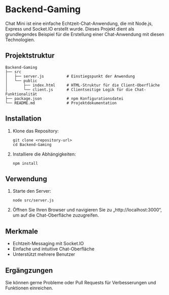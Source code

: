 # Backend-Gaming

Chat Mini ist eine einfache Echtzeit-Chat-Anwendung, die mit Node.js, Express und Socket.IO erstellt wurde. Dieses Projekt dient als grundlegendes Beispiel für die Erstellung einer Chat-Anwendung mit diesen Technologien.

## Projektstruktur

```
Backend-Gaming
├── src
│   ├── server.js          # Einstiegspunkt der Anwendung
│   └── public
│       ├── index.html     # HTML-Struktur für die Client-Oberfläche
│       └── client.js      # Clientseitige Logik für die Chat-Funktionalität
├── package.json           # npm Konfigurationsdatei
└── README.md              # Projektdokumentation
```

## Installation

1. Klone das Repository:

   ```
   git clone <repository-url>
   cd Backend-Gaming
   ```

2. Installiere die Abhängigkeiten:
   ```
   npm install
   ```

## Verwendung

1. Starte den Server:

   ```
   node src/server.js
   ```

2. Öffnen Sie Ihren Browser und navigieren Sie zu „http://localhost:3000“, um auf die Chat-Oberfläche zuzugreifen.

## Merkmale

- Echtzeit-Messaging mit Socket.IO
- Einfache und intuitive Chat-Oberfläche
- Unterstützt mehrere Benutzer

## Ergängzungen

Sie können gerne Probleme oder Pull Requests für Verbesserungen und Funktionen einreichen.
